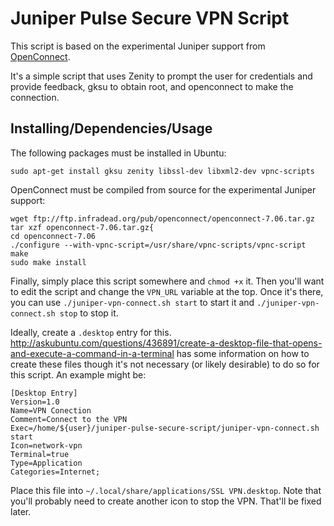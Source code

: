 # Juniper Pulse Secure VPN Script

This script is based on the experimental Juniper support from
[OpenConnect](http://www.infradead.org/openconnect/juniper.html).

It's a simple script that uses Zenity to prompt the user for credentials
and provide feedback, gksu to obtain root, and openconnect to make the connection.

## Installing/Dependencies/Usage

The following packages must be installed in Ubuntu:

```
sudo apt-get install gksu zenity libssl-dev libxml2-dev vpnc-scripts
```

OpenConnect must be compiled from source for the experimental Juniper support:

```
wget ftp://ftp.infradead.org/pub/openconnect/openconnect-7.06.tar.gz
tar xzf openconnect-7.06.tar.gz{
cd openconnect-7.06
./configure --with-vpnc-script=/usr/share/vpnc-scripts/vpnc-script
make
sudo make install
```

Finally, simply place this script somewhere and `chmod +x` it. Then you'll
want to edit the script and change the `VPN_URL` variable at the top. Once
it's there, you can use `./juniper-vpn-connect.sh start` to start it and
`./juniper-vpn-connect.sh stop` to stop it.


Ideally, create a `.desktop` entry
for this. http://askubuntu.com/questions/436891/create-a-desktop-file-that-opens-and-execute-a-command-in-a-terminal
has some information on how to create these files though it's not necessary
(or likely desirable) to do so for this script. An example might be:

```
[Desktop Entry]
Version=1.0
Name=VPN Conection
Comment=Connect to the VPN
Exec=/home/${user}/juniper-pulse-secure-script/juniper-vpn-connect.sh start
Icon=network-vpn
Terminal=true 
Type=Application
Categories=Internet;
```

Place this file into `~/.local/share/applications/SSL VPN.desktop`. Note that you'll
probably need to create another icon to stop the VPN. That'll be fixed later.
